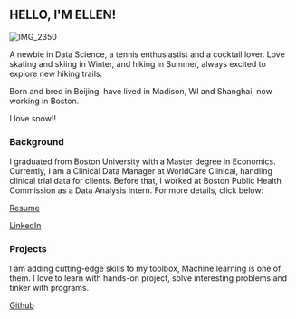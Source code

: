## HELLO, I'M ELLEN!

![IMG_2350](https://user-images.githubusercontent.com/26680796/84710979-4a1f9c80-af33-11ea-8770-57ce60ace3be.jpeg)

A newbie in Data Science, a tennis enthusiastist and a cocktail lover. Love skating and skiing in Winter, and hiking in Summer, always excited to explore new hiking trails. 

Born and bred in Beijing, have lived in Madison, WI and Shanghai, now working in Boston.

I love snow!! 

### Background

I graduated from Boston University with a Master degree in Economics. Currently, I am a Clinical Data Manager at WorldCare Clinical, handling clinical trial data for clients. Before that, I worked at Boston Public Health Commission as a Data Analysis Intern. For more details, click below:

[Resume](https://ellenxxiao.github.io/resume/)

[LinkedIn](https://www.linkedin.com/in/ellen-xiao-614242144/)

### Projects

I am adding cutting-edge skills to my toolbox, Machine learning is one of them. I love to learn with hands-on project, solve interesting problems and tinker with programs. 

[Github](https://github.com/ellenxxiao/)



